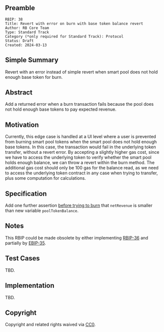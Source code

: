 ## Preamble

    RBIP: 38
    Title: Revert with error on burn with base token balance revert
    Author: RB Core Team
    Type: Standard Track
    Category (*only required for Standard Track): Protocol
    Status: Draft
    Created: 2024-03-13

## Simple Summary

Revert with an error instead of simple revert when smart pool does not hold enough base token for burn.


## Abstract

Add a returned error when a burn transaction fails because the pool does not hold enough base tokens to pay expected revenue.

## Motivation

Currently, this edge case is handled at a UI level where a user is prevented from burning smart pool tokens when the smart pool does not hold enough base tokens. In this case, the transaction would fail in the underlying token transfer, without a revert error.
By accepting a slightly higher gas cost, since we have to access the underlying token to verify whether the smart pool holds enough balance, we can throw a revert within the burn method. The additional gas cost should only be 100 gas for the balance read, as we need to access the underlying token contract in any case when trying to transfer, plus some computation for calculations.

## Specification

Add one further assertion [before trying to burn](https://github.com/RigoBlock/v3-contracts/blob/6c057497e307e9a5cc3754872abf601b8378bbab/contracts/protocol/core/actions/MixinActions.sol#L74) that `netRevenue` is smaller than new variable `poolTokenBalance`.

## Notes
This RBIP could be made obsolete by either implementing [RBIP-36](https://github.com/RigoBlock/RBIPs/issues/36) and partially by [EBIP-35](https://github.com/RigoBlock/RBIPs/issues/35).

## Test Cases
TBD.

## Implementation
TBD.


## Copyright

Copyright and related rights waived via [CC0](https://creativecommons.org/publicdomain/zero/1.0/).
